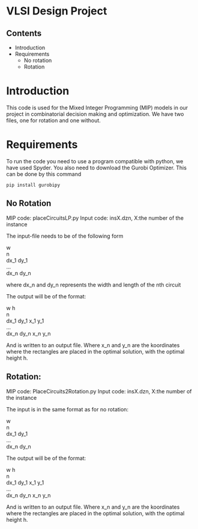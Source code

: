 # VLSI Design Project 

## Contents
- Introduction
- Requirements
   - No rotation
   - Rotation

 # Introduction
 This code is used for the Mixed Integer Programming (MIP) models in our project in combinatorial
 decision making and optimization. We have two files, one for rotation and one without.

 # Requirements
 To run the code you need to use a program compatible with python, we have used Spyder. 
 You also need to download the Gurobi Optimizer. This can be done by this command
 ````
pip install gurobipy
````


 ## No Rotation
 MIP code: placeCircuitsLP.py
 Input code: insX.dzn, X:the number of the instance

 The input-file needs to be of the following form  
 
 w   
 n  
 dx_1 dy_1  
 ...  
 dx_n dy_n
 
 where dx_n and dy_n represents the width and length of the nth circuit

 The output will be of the format:  
 
 w  h  
 n  
 dx_1 dy_1 x_1 y_1  
 ...  
 dx_n dy_n x_n y_n
 
 And is written to an output file. 
 Where x_n and y_n are the koordinates where the rectangles are placed in the optimal solution, with the optimal height h.

 ## Rotation:
 MIP code: PlaceCircuits2Rotation.py
 Input code: insX.dzn, X:the number of the instance
 
 The input is in the same format as for no rotation:  
 
 w   
 n  
 dx_1 dy_1  
 ...  
 dx_n dy_n

 The output will be of the format:  
 
 w  h  
 n  
 dx_1 dy_1 x_1 y_1  
 ...  
 dx_n dy_n x_n y_n
 
 And is written to an output file. 
 Where x_n and y_n are the koordinates where the rectangles are placed in the optimal solution, with the optimal height h.
